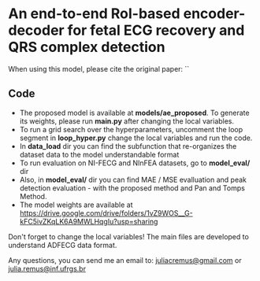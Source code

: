# An end-to-end RoI-based encoder-decoder for fetal ECG recovery and QRS complex detection

When using this model, please cite the original paper: ``

## Code

- The proposed model is available at **models/ae_proposed**. To generate its weights, please run **main.py** after changing the local variables.
- To run a grid search over the hyperparameters, uncomment the loop segment in **loop_hyper.py** change the local variables and run the code. 
- In **data_load** dir you can find the subfunction that re-organizes the dataset data to the model understandable format
- To run evaluation on NI-FECG and NInFEA datasets, go to **model_eval/** dir
- Also, in **model_eval/** dir you can find MAE / MSE evalluation and peak detection evaluation - with the proposed method and Pan and Tomps Method. 
- The model weights are available at https://drive.google.com/drive/folders/1vZ9WOS__G-kFC5ivZKqLK6A9MWLHqgIu?usp=sharing


Don't forget to change the local variables! The main files are developed to understand ADFECG data format. 


Any questions, you can send me an email to: juliacremus@gmail.com or julia.remus@inf.ufrgs.br